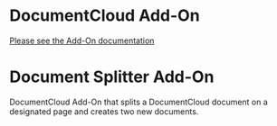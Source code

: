 
# DocumentCloud Add-On

[Please see the Add-On documentation](https://github.com/MuckRock/documentcloud-hello-world-addon/wiki/)

# Document Splitter Add-On

DocumentCloud Add-On that splits a DocumentCloud document on a designated page and creates two new documents. 
